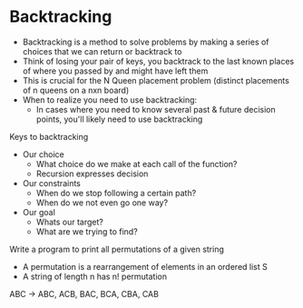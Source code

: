 # Backtracking

- Backtracking is a method to solve problems by making a series of choices that we can return or backtrack to
- Think of losing your pair of keys, you backtrack to the last known places of where you passed by and might have left them
- This is crucial for the N Queen placement problem (distinct placements of n queens on a nxn board)
- When to realize you need to use backtracking:
    - In cases where you need to know several past & future decision points, you'll likely need to use backtracking

Keys to backtracking
- Our choice
    - What choice do we make at each call of the function?
    - Recursion expresses decision
- Our constraints
    - When do we stop following a certain path?
    - When do we not even go one way?
- Our goal
    - Whats our target?
    - What are we trying to find?

Write a program to print all permutations of a given string
- A permutation is a rearrangement of elements in an ordered list S
- A string of length n has n! permutation

ABC -> ABC, ACB, BAC, BCA, CBA, CAB

